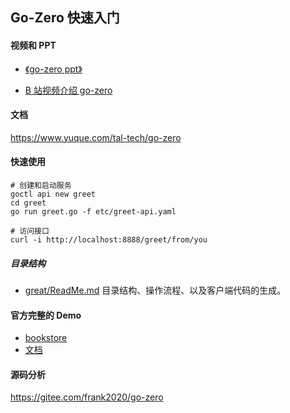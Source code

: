 ## Go-Zero 快速入门

#### 视频和 PPT

- [《go-zero ppt》](https://docs.google.com/presentation/d/1eRAO2pAjHztrQTpK_2A1CixelFI9Oupht0TkxLTKFG8/edit#slide=id.g8bf5e94d15_1_20)

- [B 站视频介绍 go-zero](https://www.bilibili.com/video/BV1rD4y127PD/)

#### 文档

https://www.yuque.com/tal-tech/go-zero

#### 快速使用

```shell
# 创建和启动服务
goctl api new greet
cd greet
go run greet.go -f etc/greet-api.yaml

# 访问接口
curl -i http://localhost:8888/greet/from/you
```

##### 目录结构

- [great/ReadMe.md](./greet/ReadMe.md) 目录结构、操作流程、以及客户端代码的生成。

#### 官方完整的 Demo

- [bookstore](https://github.com/tal-tech/go-zero/tree/master/example/bookstore)
- [文档](https://www.yuque.com/tal-tech/go-zero/rm435c)

#### 源码分析

https://gitee.com/frank2020/go-zero
